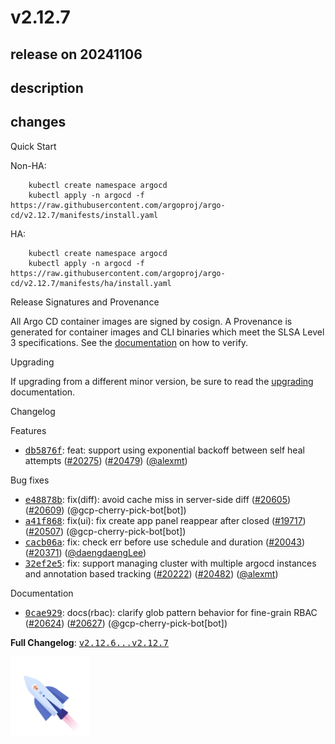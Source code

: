 # v2.12.7

## release on 20241106

## description

## changes

Quick Start

Non-HA:

        kubectl create namespace argocd
        kubectl apply -n argocd -f https://raw.githubusercontent.com/argoproj/argo-cd/v2.12.7/manifests/install.yaml

HA:

        kubectl create namespace argocd
        kubectl apply -n argocd -f https://raw.githubusercontent.com/argoproj/argo-cd/v2.12.7/manifests/ha/install.yaml

Release Signatures and Provenance

All Argo CD container images are signed by cosign. A Provenance is generated for container images and CLI binaries which meet the SLSA Level 3 specifications. See the <a href="https://argo-cd.readthedocs.io/en/stable/operator-manual/signed-release-assets" rel="nofollow">documentation</a> on how to verify.

Upgrading

If upgrading from a different minor version, be sure to read the <a href="https://argo-cd.readthedocs.io/en/stable/operator-manual/upgrading/overview/" rel="nofollow">upgrading</a> documentation.

Changelog

Features

* <a class="commit-link" data-hovercard-type="commit" data-hovercard-url="https://github.com/argoproj/argo-cd/commit/db5876fb3bef054596afe4e408a1e58e8edf48b9/hovercard" href="https://github.com/argoproj/argo-cd/commit/db5876fb3bef054596afe4e408a1e58e8edf48b9"><tt>db5876f</tt></a>: feat: support using exponential backoff between self heal attempts (<a class="issue-link js-issue-link" data-error-text="Failed to load title" data-id="2571555924" data-permission-text="Title is private" data-url="https://github.com/argoproj/argo-cd/issues/20275" data-hovercard-type="pull_request" data-hovercard-url="/argoproj/argo-cd/pull/20275/hovercard" href="https://github.com/argoproj/argo-cd/pull/20275">#20275</a>) (<a class="issue-link js-issue-link" data-error-text="Failed to load title" data-id="2603577228" data-permission-text="Title is private" data-url="https://github.com/argoproj/argo-cd/issues/20479" data-hovercard-type="pull_request" data-hovercard-url="/argoproj/argo-cd/pull/20479/hovercard" href="https://github.com/argoproj/argo-cd/pull/20479">#20479</a>) (<a class="user-mention notranslate" data-hovercard-type="user" data-hovercard-url="/users/alexmt/hovercard" data-octo-click="hovercard-link-click" data-octo-dimensions="link_type:self" href="https://github.com/alexmt">@alexmt</a>)

Bug fixes

* <a class="commit-link" data-hovercard-type="commit" data-hovercard-url="https://github.com/argoproj/argo-cd/commit/e48878b11ea72f8b6b3414e2990a0946b60a940a/hovercard" href="https://github.com/argoproj/argo-cd/commit/e48878b11ea72f8b6b3414e2990a0946b60a940a"><tt>e48878b</tt></a>: fix(diff): avoid cache miss in server-side diff (<a class="issue-link js-issue-link" data-error-text="Failed to load title" data-id="2625612188" data-permission-text="Title is private" data-url="https://github.com/argoproj/argo-cd/issues/20605" data-hovercard-type="pull_request" data-hovercard-url="/argoproj/argo-cd/pull/20605/hovercard" href="https://github.com/argoproj/argo-cd/pull/20605">#20605</a>) (<a class="issue-link js-issue-link" data-error-text="Failed to load title" data-id="2625738549" data-permission-text="Title is private" data-url="https://github.com/argoproj/argo-cd/issues/20609" data-hovercard-type="pull_request" data-hovercard-url="/argoproj/argo-cd/pull/20609/hovercard" href="https://github.com/argoproj/argo-cd/pull/20609">#20609</a>) (@gcp-cherry-pick-bot[bot])
* <a class="commit-link" data-hovercard-type="commit" data-hovercard-url="https://github.com/argoproj/argo-cd/commit/a41f868dc0077f0abcdcdcb07ae2eac4f994f282/hovercard" href="https://github.com/argoproj/argo-cd/commit/a41f868dc0077f0abcdcdcb07ae2eac4f994f282"><tt>a41f868</tt></a>: fix(ui): fix create app panel reappear after closed (<a class="issue-link js-issue-link" data-error-text="Failed to load title" data-id="2493314074" data-permission-text="Title is private" data-url="https://github.com/argoproj/argo-cd/issues/19717" data-hovercard-type="pull_request" data-hovercard-url="/argoproj/argo-cd/pull/19717/hovercard" href="https://github.com/argoproj/argo-cd/pull/19717">#19717</a>) (<a class="issue-link js-issue-link" data-error-text="Failed to load title" data-id="2609226399" data-permission-text="Title is private" data-url="https://github.com/argoproj/argo-cd/issues/20507" data-hovercard-type="pull_request" data-hovercard-url="/argoproj/argo-cd/pull/20507/hovercard" href="https://github.com/argoproj/argo-cd/pull/20507">#20507</a>) (@gcp-cherry-pick-bot[bot])
* <a class="commit-link" data-hovercard-type="commit" data-hovercard-url="https://github.com/argoproj/argo-cd/commit/cacb06a5e5aff897308bf87eba851a929b91417f/hovercard" href="https://github.com/argoproj/argo-cd/commit/cacb06a5e5aff897308bf87eba851a929b91417f"><tt>cacb06a</tt></a>: fix: check err before use schedule and duration (<a class="issue-link js-issue-link" data-error-text="Failed to load title" data-id="2540073066" data-permission-text="Title is private" data-url="https://github.com/argoproj/argo-cd/issues/20043" data-hovercard-type="pull_request" data-hovercard-url="/argoproj/argo-cd/pull/20043/hovercard" href="https://github.com/argoproj/argo-cd/pull/20043">#20043</a>) (<a class="issue-link js-issue-link" data-error-text="Failed to load title" data-id="2586013313" data-permission-text="Title is private" data-url="https://github.com/argoproj/argo-cd/issues/20371" data-hovercard-type="pull_request" data-hovercard-url="/argoproj/argo-cd/pull/20371/hovercard" href="https://github.com/argoproj/argo-cd/pull/20371">#20371</a>) (<a class="user-mention notranslate" data-hovercard-type="user" data-hovercard-url="/users/daengdaengLee/hovercard" data-octo-click="hovercard-link-click" data-octo-dimensions="link_type:self" href="https://github.com/daengdaengLee">@daengdaengLee</a>)
* <a class="commit-link" data-hovercard-type="commit" data-hovercard-url="https://github.com/argoproj/argo-cd/commit/32ef2e5f1e54f558501bf095fa910a0b85dbba35/hovercard" href="https://github.com/argoproj/argo-cd/commit/32ef2e5f1e54f558501bf095fa910a0b85dbba35"><tt>32ef2e5</tt></a>: fix: support managing cluster with multiple argocd instances and annotation based tracking (<a class="issue-link js-issue-link" data-error-text="Failed to load title" data-id="2565111692" data-permission-text="Title is private" data-url="https://github.com/argoproj/argo-cd/issues/20222" data-hovercard-type="pull_request" data-hovercard-url="/argoproj/argo-cd/pull/20222/hovercard" href="https://github.com/argoproj/argo-cd/pull/20222">#20222</a>) (<a class="issue-link js-issue-link" data-error-text="Failed to load title" data-id="2603582233" data-permission-text="Title is private" data-url="https://github.com/argoproj/argo-cd/issues/20482" data-hovercard-type="pull_request" data-hovercard-url="/argoproj/argo-cd/pull/20482/hovercard" href="https://github.com/argoproj/argo-cd/pull/20482">#20482</a>) (<a class="user-mention notranslate" data-hovercard-type="user" data-hovercard-url="/users/alexmt/hovercard" data-octo-click="hovercard-link-click" data-octo-dimensions="link_type:self" href="https://github.com/alexmt">@alexmt</a>)

Documentation

* <a class="commit-link" data-hovercard-type="commit" data-hovercard-url="https://github.com/argoproj/argo-cd/commit/0cae929ae1e11a34ad66635524daafae1052e361/hovercard" href="https://github.com/argoproj/argo-cd/commit/0cae929ae1e11a34ad66635524daafae1052e361"><tt>0cae929</tt></a>: docs(rbac): clarify glob pattern behavior for fine-grain RBAC (<a class="issue-link js-issue-link" data-error-text="Failed to load title" data-id="2627426196" data-permission-text="Title is private" data-url="https://github.com/argoproj/argo-cd/issues/20624" data-hovercard-type="pull_request" data-hovercard-url="/argoproj/argo-cd/pull/20624/hovercard" href="https://github.com/argoproj/argo-cd/pull/20624">#20624</a>) (<a class="issue-link js-issue-link" data-error-text="Failed to load title" data-id="2627524720" data-permission-text="Title is private" data-url="https://github.com/argoproj/argo-cd/issues/20627" data-hovercard-type="pull_request" data-hovercard-url="/argoproj/argo-cd/pull/20627/hovercard" href="https://github.com/argoproj/argo-cd/pull/20627">#20627</a>) (@gcp-cherry-pick-bot[bot])

<strong>Full Changelog</strong>: <a class="commit-link" href="https://github.com/argoproj/argo-cd/compare/v2.12.6...v2.12.7"><tt>v2.12.6...v2.12.7</tt></a>

<a href="https://argoproj.github.io/cd/" rel="nofollow"><img src="https://raw.githubusercontent.com/argoproj/argo-site/master/content/pages/cd/gitops-cd.png" width="25%" style="max-width: 100%;"></a>


